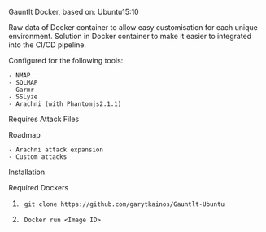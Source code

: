 Gauntlt Docker, based on: Ubuntu15:10

Raw data of Docker container to allow easy customisation for each unique environment. Solution in Docker container to make it easier to integrated into the CI/CD pipeline.

Configured for the following tools:

	- NMAP
	- SQLMAP
	- Garmr
	- SSLyze
	- Arachni (with Phantomjs2.1.1)

Requires Attack Files

Roadmap

	- Arachni attack expansion 
	- Custom attacks


Installation 

Required Dockers

1.		git clone https://github.com/garytkainos/Gauntlt-Ubuntu 
2.		Docker run <Image ID>
